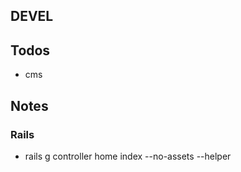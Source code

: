 DEVEL
---

## Todos
 * cms

## Notes
### Rails
 * rails g controller home index --no-assets --helper
